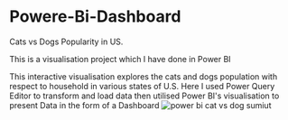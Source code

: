 # Powere-Bi-Dashboard
Cats vs Dogs Popularity in US.

This is a visualisation project which I have done in Power BI

This interactive visualisation explores the cats and dogs population with respect to household in various states of U.S. Here I used Power Query Editor to transform and load data then utilised Power BI's visualisation to present Data in the form of a Dashboard
![power bi cat vs dog sumiut ](https://user-images.githubusercontent.com/95102634/229333605-2fc88417-119a-44ff-924f-1f55b40cc33e.png)
